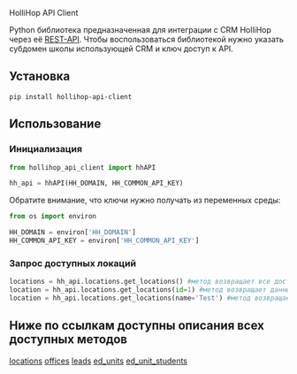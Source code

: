HolliHop API Client

Python библиотека предназначенная для интеграции с CRM HolliHop через её [REST-API](https://support.holyhope.ru/knowledge_base/item/234610?sid=42435). Чтобы воспользоваться библиотекой нужно указать субдомен школы использующей CRM и ключ доступ к API.

## Установка

```shell
pip install hollihop-api-client
```

## Использование

### Инициализация

```python
from hollihop_api_client import hhAPI

hh_api = hhAPI(HH_DOMAIN, HH_COMMON_API_KEY)
```

Обратите внимание, что ключи нужно получать из переменных среды:

```python
from os import environ

HH_DOMAIN = environ['HH_DOMAIN']
HH_COMMON_API_KEY = environ['HH_COMMON_API_KEY']
```

### Запрос доступных локаций

```python
locations = hh_api.locations.get_locations() #метод возвращает все доступные локации
location = hh_api.locations.get_locations(id=1) #метод возвращает данные для локации с указанным в аргументе id
location = hh_api.locations.get_locations(name='Test') #метод возвращает данные для локации с указанным именем в аргументе name
```

## Ниже по ссылкам доступны описания всех доступных методов

[locations](method_decriptions/locations.md)
[offices](method_decriptions/offices.md)
[leads](method_decriptions/leads.md)
[ed_units](method_decriptions/ed_units.md)
[ed_unit_students](method_decriptions/ed_unit_students.md)
